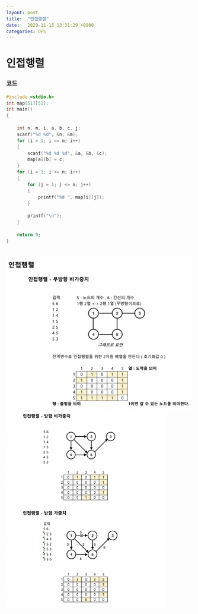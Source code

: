 ```yaml
---
layout: post
title:  "인접행렬"
date:   2020-11-15 13:31:29 +0900
categories: DFS
---
```

# 인접행렬

### 코드

```c
#include <stdio.h>
int map[51][51];
int main()
{

    int n, m, i, a, b, c, j;
    scanf("%d %d", &n, &m);
    for (i = 1; i <= m; i++)
    {
        scanf("%d %d %d", &a, &b, &c);
        map[a][b] = c;
    }
    for (i = 1; i <= n; i++)
    {
        for (j = 1; j <= n; j++)
        {
            printf("%d ", map[i][j]);
        }

        printf("\n");
    }

    return 0;
}
```


<br/>
<img src="/public/img/63-1.png" style="zoom:52%;"  />
<br/>
<img src="/public/img/63-2.png" style="zoom:52%;"  />
<br/>
